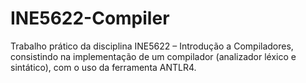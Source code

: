 # INE5622-Compiler
Trabalho prático da disciplina INE5622 – Introdução a Compiladores, consistindo na implementação de um compilador (analizador léxico e sintático), com o uso da ferramenta ANTLR4.
